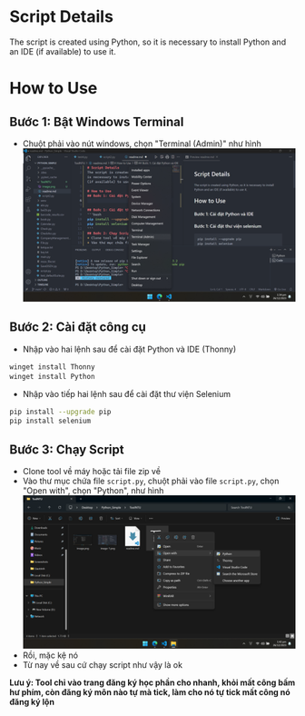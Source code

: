 # Script Details
The script is created using Python, so it is necessary to install Python and an IDE (if available) to use it.

# How to Use
## Bước 1: Bật Windows Terminal
+ Chuột phải vào nút windows, chọn "Terminal (Admin)" như hình
![Alt text](image-1.png)

## Bước 2: Cài đặt công cụ
+ Nhập vào hai lệnh sau để cài đặt Python và IDE (Thonny)
```bash
winget install Thonny
winget install Python
```
+ Nhập vào tiếp hai lệnh sau để cài đặt thư viện Selenium
```bash
pip install --upgrade pip
pip install selenium
```
## Bước 3: Chạy Script
+ Clone tool về máy hoặc tải file zip về
+ Vào thư mục chứa file `script.py`, chuột phải vào file `script.py`, chọn "Open with", chọn "Python", như hình
![Alt text](image-2.png)
+ Rồi, mặc kệ nó
+ Từ nay về sau cứ chạy script như vậy là ok

**Lưu ý: Tool chỉ vào trang đăng ký học phần cho nhanh, khỏi mất công bấm hư phím, còn đăng ký môn nào tự mà tick, làm cho nó tự tick mất công nó đăng ký lộn**